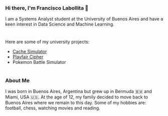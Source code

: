 ### Hi there, I'm Francisco Labollita 👋

I am a Systems Analyst student at the University of Buenos Aires and have a keen interest in Data Science and Machine Learning. 

#

Here are some of my university projects:

* [Cache Simulator](https://github.com/franlabollita/cachesim)
* [Playfair Cipher](https://github.com/franlabollita/cifradoplayfair)
* Pokemon Battle Simulator

#

### About Me ###
I was born in Buenos Aires, Argentina but grew up in Bermuda 🇧🇲 and Miami, USA 🇺🇸. At the age of 12, my family decided to move back to Buenos Aires where we remain to this day. Some of my hobbies are: football, chess, watching movies and reading. 
<!--
**franlabollita/franlabollita** is a ✨ _special_ ✨ repository because its `README.md` (this file) appears on your GitHub profile.

Here are some ideas to get you started:

- 🔭 I’m currently working on ...
- 🌱 I’m currently learning ...
- 👯 I’m looking to collaborate on ...
- 🤔 I’m looking for help with ...
- 💬 Ask me about ...
- 📫 How to reach me: ...
- 😄 Pronouns: ...
- ⚡ Fun fact: ...
-->
